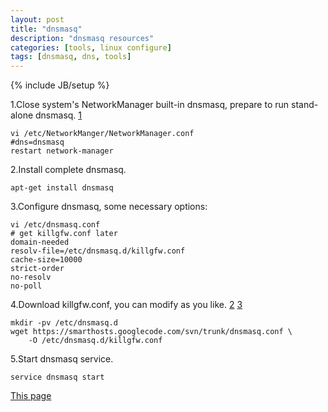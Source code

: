 ```yaml
---
layout: post
title: "dnsmasq"
description: "dnsmasq resources"
categories: [tools, linux configure]
tags: [dnsmasq, dns, tools]
---
```

{% include JB/setup %}

1.Close system's NetworkManager built-in dnsmasq, prepare to run stand-alone dnsmasq. [1][1]

    vi /etc/NetworkManger/NetworkManager.conf
    #dns=dnsmasq
    restart network-manager

2.Install complete dnsmasq.

    apt-get install dnsmasq

3.Configure dnsmasq, some necessary options:

    vi /etc/dnsmasq.conf
    # get killgfw.conf later
    domain-needed
    resolv-file=/etc/dnsmasq.d/killgfw.conf
    cache-size=10000
    strict-order
    no-resolv
    no-poll

4.Download killgfw.conf, you can modify as you like. [2][2] [3][3]

    mkdir -pv /etc/dnsmasq.d 
    wget https://smarthosts.googlecode.com/svn/trunk/dnsmasq.conf \
        -O /etc/dnsmasq.d/killgfw.conf

5.Start dnsmasq service.

    service dnsmasq start

[This page](https://code.google.com/p/autoddvpn/wiki/DNSMasq)

[1]: http://sokratisg.wordpress.com/2012/03/31/ubuntu-precise-12-04-get-rid-of-nms-dnsmasq-and-setup-your-own/
[2]: https://code.google.com/p/autoddvpn/wiki/DNSMasq
[3]: http://ninehills.info/2011/12/17/dnsmasq.html
